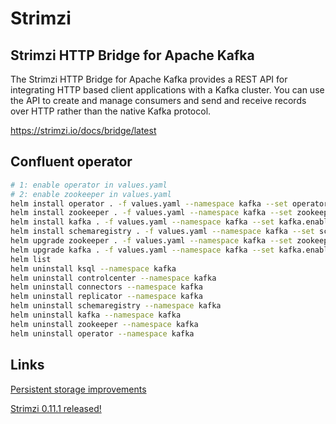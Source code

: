 # Strimzi

## Strimzi HTTP Bridge for Apache Kafka

The Strimzi HTTP Bridge for Apache Kafka provides a REST API for integrating HTTP based client applications with a Kafka cluster. You can use the API to create and manage consumers and send and receive records over HTTP rather than the native Kafka protocol.

https://strimzi.io/docs/bridge/latest

## Confluent operator

```bash
# 1: enable operator in values.yaml
# 2: enable zookeeper in values.yaml
helm install operator . -f values.yaml --namespace kafka --set operator.enabled=true
helm install zookeeper . -f values.yaml --namespace kafka --set zookeeper.enabled=true
helm install kafka . -f values.yaml --namespace kafka --set kafka.enabled=true
helm install schemaregistry . -f values.yaml --namespace kafka --set schemaregistry.enabled=true
helm upgrade zookeeper . -f values.yaml --namespace kafka --set zookeeper.enabled=true
helm upgrade kafka . -f values.yaml --namespace kafka --set kafka.enabled=true
helm list
helm uninstall ksql --namespace kafka
helm uninstall controlcenter --namespace kafka
helm uninstall connectors --namespace kafka
helm uninstall replicator --namespace kafka
helm uninstall schemaregistry --namespace kafka
helm uninstall kafka --namespace kafka
helm uninstall zookeeper --namespace kafka
helm uninstall operator --namespace kafka
```

## Links

[Persistent storage improvements](https://strimzi.io/blog/2019/07/08/persistent-storage-improvements/)

[Strimzi 0.11.1 released!](https://strimzi.io/blog/2019/03/07/strimzi-0.11.0-release/)
